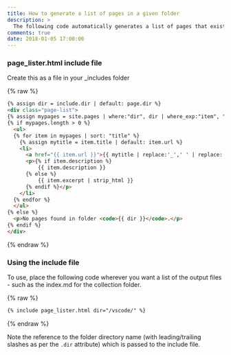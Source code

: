 ```yaml
---
title: How to generate a list of pages in a given folder
description: >
  The following code automatically generates a list of pages that exist in a given folder.
comments: true
date: 2018-01-05 17:00:00
---
```


### page_lister.html include file

Create this as a file in your _includes folder

{% raw %}
```html
{% assign dir = include.dir | default: page.dir %}
<div class="page-list">
{% assign mypages = site.pages | where:"dir", dir | where_exp:"item", "item.name != page.name" %}
{% if mypages.length > 0 %}
  <ul>
  {% for item in mypages | sort: "title" %}
    {% assign mytitle = item.title | default: item.url %}
    <li>
      <a href="{{ item.url }}">{{ mytitle | replace:'_',' ' | replace:'-',' ' }}</a>
      <p>{% if item.description %}
          {{ item.description }}
      {% else %}
          {{ item.excerpt | strip_html }}
      {% endif %}</p>
    </li>
  {% endfor %}
  </ul>
{% else %}
  <p>No pages found in folder <code>{{ dir }}</code>.</p>
{% endif %}
</div>
```
{% endraw %}

### Using the include file

To use, place the following code wherever you want a list of the output files - such as the index.md for the collection folder.

{% raw %}
```markdown
{% include page_lister.html dir="/vscode/" %}
```
{% endraw %}

Note the reference to the folder directory name (with leading/trailing slashes as per the `.dir` attribute) which is passed to the include file.
